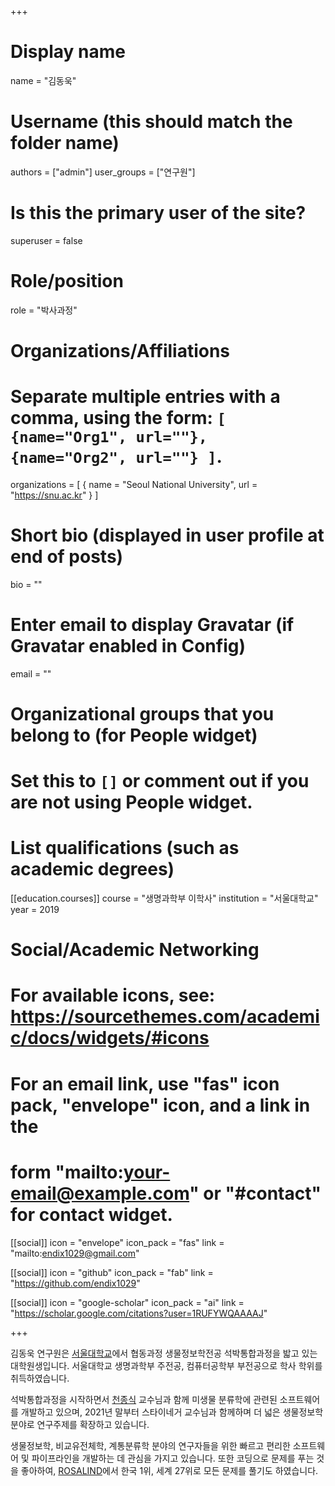 +++

# Display name
name = "김동욱"

# Username (this should match the folder name)
authors = ["admin"]
user_groups = ["연구원"]
# Is this the primary user of the site?
superuser = false

# Role/position
role = "박사과정"

# Organizations/Affiliations
#   Separate multiple entries with a comma, using the form: `[ {name="Org1", url=""}, {name="Org2", url=""} ]`.
organizations = [ { name = "Seoul National University", url = "https://snu.ac.kr" } ]

# Short bio (displayed in user profile at end of posts)
bio = ""

# Enter email to display Gravatar (if Gravatar enabled in Config)
email = ""

# Organizational groups that you belong to (for People widget)
#   Set this to `[]` or comment out if you are not using People widget.

# List qualifications (such as academic degrees)

[[education.courses]]
  course = "생명과학부 이학사"
  institution = "서울대학교"
  year = 2019
  
# Social/Academic Networking
# For available icons, see: https://sourcethemes.com/academic/docs/widgets/#icons
#   For an email link, use "fas" icon pack, "envelope" icon, and a link in the
#   form "mailto:your-email@example.com" or "#contact" for contact widget.

[[social]]
  icon = "envelope"
  icon_pack = "fas"
  link = "mailto:endix1029@gmail.com"
  
[[social]]
  icon = "github"
  icon_pack = "fab"
  link = "https://github.com/endix1029"
  
[[social]]
  icon = "google-scholar"
  icon_pack = "ai"
  link = "https://scholar.google.com/citations?user=1RUFYWQAAAAJ"

+++

김동욱 연구원은 [서울대학교](http://ipbi.snu.ac.kr)에서 협동과정 생물정보학전공 석박통합과정을 밟고 있는 대학원생입니다. 서울대학교 생명과학부 주전공, 컴퓨터공학부 부전공으로 학사 학위를 취득하였습니다.

석박통합과정을 시작하면서 [천종식](https://help.ezbiocloud.net/staff-jon-jongsik-chun-korean/) 교수님과 함께 미생물 분류학에 관련된 소프트웨어를 개발하고 있으며, 2021년 말부터 스타이네거 교수님과 함께하며 더 넓은 생물정보학 분야로 연구주제를 확장하고 있습니다.

생물정보학, 비교유전체학, 계통분류학 분야의 연구자들을 위한 빠르고 편리한 소프트웨어 및 파이프라인을 개발하는 데 관심을 가지고 있습니다. 또한 코딩으로 문제를 푸는 것을 좋아하여, [ROSALIND](https://rosalind.info/users/endix1029/)에서 한국 1위, 세계 27위로 모든 문제를 풀기도 하였습니다.
